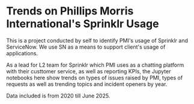 #        Trends on Phillips Morris International's Sprinklr Usage

This is a project conducted by self to identify PMI's usage of Sprinklr and ServiceNow.
We use SN as a means to support client's usage of applications.

As a lead for L2 team for Sprinklr which PMI uses as a chatting platform with their custtomer service, as well as reporting KPIs, the Jupyter notebooks here show trends on types of issues raised by PMI, types of requests as well as trending topics and incident openers by year.

Data included is from 2020 till June 2025.
